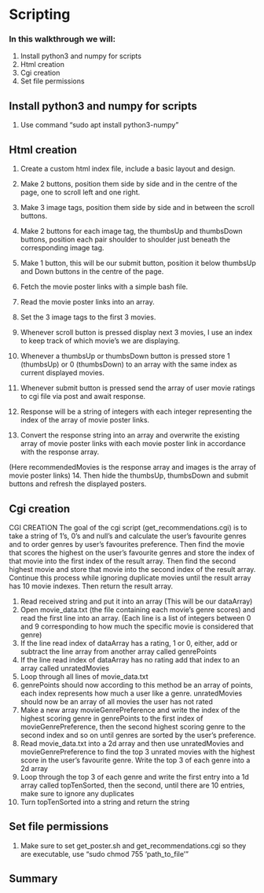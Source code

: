 # Scripting #

### In this walkthrough we will: ###
1. Install python3 and numpy for scripts
2. Html creation
3. Cgi creation
4. Set file permissions

## Install python3 and numpy for scripts ##

1.	Use command “sudo apt install python3-numpy”

## Html creation ##

1.	Create a custom html index file, include a basic layout and design.
2.	Make 2 buttons, position them side by side and in the centre of the page, one to scroll left and one right.
3.	Make 3 image tags, position them side by side and in between the scroll buttons.
4.	Make 2 buttons for each image tag, the thumbsUp and thumbsDown buttons, position each pair shoulder to shoulder just beneath the corresponding image tag.
5.	Make 1 button, this will be our submit button, position it below thumbsUp and Down buttons in the centre of the page.
6.	 Fetch the movie poster links with a simple bash file.
 
7.	Read the movie poster links into an array.
8.	Set the 3 image tags to the first 3 movies.
9.	Whenever scroll button is pressed display next 3 movies, I use an index to keep track of which movie’s we are displaying.
 
10.	Whenever a thumbsUp or thumbsDown button is pressed store 1 (thumbsUp) or 0 (thumbsDown) to an array with the same index as current displayed movies.
11.	Whenever submit button is pressed send the array of user movie ratings to cgi file via post and await response.
12.	Response will be a string of integers with each integer representing the index of the array of movie poster links.
13.	Convert the response string into an array and overwrite the existing array of movie poster links with each movie poster link in accordance with the response array.
 
(Here recommendedMovies is the response array and images is the array of movie poster links)
14.	Then hide the thumbsUp, thumbsDown and submit buttons and refresh the displayed posters.

## Cgi creation ##

CGI CREATION
The goal of the cgi script (get_recommendations.cgi) is to take a string of 1’s, 0’s and null’s and calculate the user’s favourite genres and to order genres by user’s favourites preference. Then find the movie that scores the highest on the user’s favourite genres and store the index of that movie into the first index of the result array. Then find the second highest movie and store that movie into the second index of the result array. Continue this process while ignoring duplicate movies until the result array has 10 movie indexes. Then return the result array.
1.	Read received string and put it into an array (This will be our dataArray)
2.	Open movie_data.txt (the file containing each movie’s genre scores) and read the first line into an array. (Each line is a list of integers between 0 and 9 corresponding to how much the specific movie is considered that genre)
3.	If the line read index of dataArray has a rating, 1 or 0, either, add or subtract the line array from another array called genrePoints 
4.	If the line read index of dataArray has no rating add that index to an array called unratedMovies
5.	Loop through all lines of movie_data.txt
6.	genrePoints should now according to this method be an array of points, each index represents how much a user like a genre. unratedMovies should now be an array of all movies the user has not rated
7.	Make a new array movieGenrePreference and write the index of the highest scoring genre in genrePoints to the first index of movieGenrePreference, then the second highest scoring genre to the second index and so on until genres are sorted by the user’s preference.
8.	Read movie_data.txt into a 2d array and then use unratedMovies and movieGenrePreference to find the top 3 unrated movies with the highest score in the user’s favourite genre. Write the top 3 of each genre into a 2d array
9.	Loop through the top 3 of each genre and write the first entry into a 1d array called topTenSorted, then the second, until there are 10 entries, make sure to ignore any duplicates
10.	Turn topTenSorted into a string and return the string

## Set file permissions ##

1.	Make sure to set get_poster.sh and get_recommendations.cgi so they are executable, use “sudo chmod 755 ‘path_to_file’”

## Summary ##
